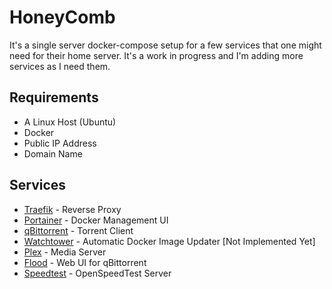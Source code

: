 # HoneyComb

It's a single server docker-compose setup for a few services that one might need for their home server. It's a work in progress and I'm adding more services as I need them.

## Requirements

- A Linux Host (Ubuntu)
- Docker
- Public IP Address
- Domain Name

## Services

- [Traefik](https://traefik.io/) - Reverse Proxy
- [Portainer](https://www.portainer.io/) - Docker Management UI
- [qBittorrent](https://www.qbittorrent.org/) - Torrent Client
- [Watchtower](https://github.com/containrrr/watchtower) - Automatic Docker Image Updater [Not Implemented Yet]
- [Plex](https://www.plex.tv/) - Media Server
- [Flood]() - Web UI for qBittorrent
- [Speedtest](https://openspeedtest.com/selfhosted-speedtest) - OpenSpeedTest Server
